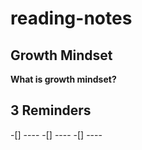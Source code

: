 # reading-notes
## Growth Mindset
**What is growth mindset?**

## 3 Reminders
-[] ----
-[] ----
-[] ----
